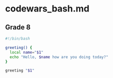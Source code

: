 # codewars_bash.md
## Grade 8
```bash
#!/bin/bash

greeting() {
  local name="$1"
  echo "Hello, $name how are you doing today?"
}

greeting "$1"
```
